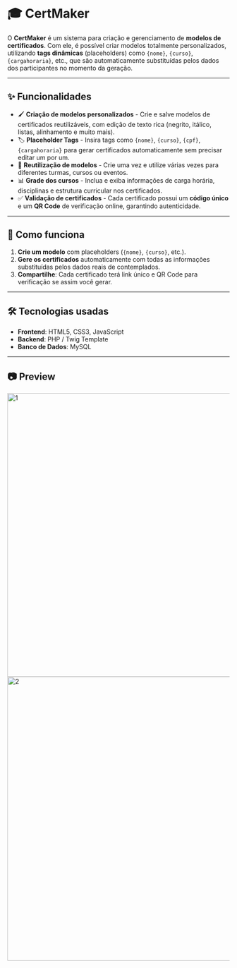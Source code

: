 # 🎓 CertMaker

O **CertMaker** é um sistema para criação e gerenciamento de **modelos de certificados**.
Com ele, é possível criar modelos totalmente personalizados, utilizando **tags dinâmicas** (placeholders) como `{nome}`, `{curso}`, `{cargahoraria}`, etc., que são automaticamente substituídas pelos dados dos participantes no momento da geração.

---

## ✨ Funcionalidades

- 🖌️ **Criação de modelos personalizados** - Crie e salve modelos de certificados reutilizáveis, com edição de texto rica (negrito, itálico, listas, alinhamento e muito mais).
- 🏷️ **Placeholder Tags** - Insira tags como `{nome}`, `{curso}`, `{cpf}`, `{cargahoraria}` para gerar certificados automaticamente sem precisar editar um por um.
- 🔄 **Reutilização de modelos** - Crie uma vez e utilize várias vezes para diferentes turmas, cursos ou eventos.
- 📊 **Grade dos cursos** - Inclua e exiba informações de carga horária, disciplinas e estrutura curricular nos certificados.
- ✅ **Validação de certificados** - Cada certificado possui um **código único** e um **QR Code** de verificação online, garantindo autenticidade.

---

## 🚀 Como funciona

1. **Crie um modelo** com placeholders (`{nome}`, `{curso}`, etc.).
2. **Gere os certificados** automaticamente com todas as informações substituídas pelos dados reais de contemplados.
3. **Compartilhe**: Cada certificado terá link único e QR Code para verificação se assim você gerar.

---

## 🛠️ Tecnologias usadas

- **Frontend**: HTML5, CSS3, JavaScript
- **Backend**: PHP / Twig Template
- **Banco de Dados**: MySQL

---

## 📷 Preview

<img width="1306" height="643" alt="1" src="https://github.com/user-attachments/assets/4ca085b2-925c-4c6f-a7ab-13a85b8a7e3a" />
<img width="1307" height="644" alt="2" src="https://github.com/user-attachments/assets/1d850661-bda5-4124-b3d1-f4358e22cdef" />
